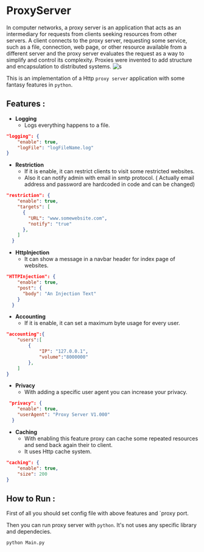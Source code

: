 # ProxyServer
In computer networks, a proxy server is an application that acts as an intermediary for requests from clients seeking resources from other servers. A client connects to the proxy server, requesting some service, such as a file, connection, web page, or other resource available from a different server and the proxy server evaluates the request as a way to simplify and control its complexity. Proxies were invented to add structure and encapsulation to distributed systems.
![s](https://upload.wikimedia.org/wikipedia/commons/b/bb/Proxy_concept_en.svg)

This is an implementation of a Http `proxy server` application with some fantasy features in `python`.

## Features : 
* **Logging** 
    * Logs everything happens to a file.
```json
"logging": {
    "enable": true,
    "logFile": "logFileName.log"
} 
```
* **Restriction**
    * If it is enable, it can restrict clients to visit some restricted websites.
    * Also it can notify admin with email in smtp protocol. ( Actually email address and password are hardcoded in code and can be changed)
```json
"restriction": {
    "enable": true,
    "targets": [
      {
        "URL": "www.somewebsite.com",
        "notify": "true"
      },
    ]
  }
```
* **HttpInjection**
    * It can show a message in a navbar header for index page of websites.
```json
"HTTPInjection": {
    "enable": true,
    "post": {
      "body": "An Injection Text"
    }
  }
```
* **Accounting** 
    * If it is enable, it can set a maximum byte usage for every user.
```json
"accounting":{
    "users":[
        {
            "IP": "127.0.0.1",
            "volume":"8000000"
        },
    ]
}
```

* **Privacy**
  *  With adding a specific user agent you can increase your privacy. 
```json
 "privacy": {
    "enable": true,
    "userAgent": "Proxy Server V1.000"
  }
```
* **Caching**
  * With enabling this feature proxy can cache some repeated resources and send back again their to client. 
  * It uses Http cache system.
```json
"caching": {
    "enable": true,
    "size": 200
}
```

## How to Run :
First of all you should set config file with above features and `proxy port.

Then you can run proxy server with `python`. It's not uses any specific library and dependecies. 
```
python Main.py
```

